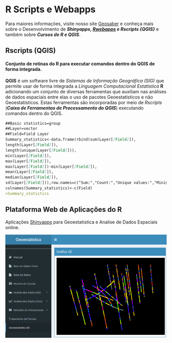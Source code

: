 # R Scripts e Webapps

Para maiores informações, visite nosso site [Geosaber](https://www.geosaber.com.br) e conheça mais sobre o Desenvolvimento de ***Shinyapps, [Rwebapps](https://www.opencpu.org/apps.html) e Rscripts {QGIS}*** e também sobre ***Cursos de R e QGIS***.

## Rscripts (QGIS)

#### Conjunto de rotinas do R para executar comandos dentro do QGIS de forma integrada.

**QGIS** é um software livre de *Sistemas de Informação Geográfica (SIG)* que permite usar de forma integrada a *Linguagem Computacional Estatística* **R** adicionando um conjunto de diversas ferramentas que auxiliam nas análises de dados espaciais entre elas o uso de pacotes Geoestatísticos e não Geoestatísticos. Estas ferramentas são incorporadas por meio de *Rscripts* (***Caixa de Ferramentas de Processamento do QGIS***) executando comandos dentro do QGIS.

```markdown
##Basic statistics=group
##Layer=vector
##Field=Field Layer
Summary_statistics<-data.frame(rbind(sum(Layer[[Field]]),
length(Layer[[Field]]),
length(unique(Layer[[Field]])),
min(Layer[[Field]]),
max(Layer[[Field]]),
max(Layer[[Field]])-min(Layer[[Field]]),
mean(Layer[[Field]]),
median(Layer[[Field]]),
sd(Layer[[Field]])),row.names=c("Sum:","Count:","Unique values:","Minimum value:","Maximum value:","Range:","Mean value:","Median value:","Standard deviation:"))
colnames(Summary_statistics)<-c(Field)
>Summary_statistics
```

## Plataforma Web de Aplicações do R
Aplicações [Shinyapps](https://geostatistics.shinyapps.io/geoestistics_v2) para Geoestatistica e Analise de Dados Espaciais online.

![Geoestatística 3D](/img/Geoestat3D.png)
